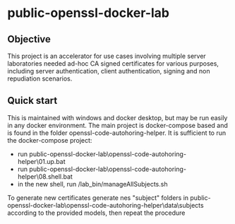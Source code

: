 # public-openssl-docker-lab

## Objective 
This project is an accelerator for use cases involving multiple server laboratories needed ad-hoc CA signed certificates for various purposes, including server authentication, client authentication, signing and non repudiation scenarios.

## Quick start

This is maintained with windows and docker desktop, but may be run easily in any docker environment.
The main project is docker-compose based and is found in the folder openssl-code-autohoring-helper.
It is sufficient to run the docker-compose project:

- run public-openssl-docker-lab\openssl-code-autohoring-helper\01.up.bat 
- run public-openssl-docker-lab\openssl-code-autohoring-helper\08.shell.bat
- in the new shell, run /lab_bin/manageAllSubjects.sh

To generate new certificates generate nes "subject" folders in public-openssl-docker-lab\openssl-code-autohoring-helper\data\subjects according to the provided models, then repeat the procedure

